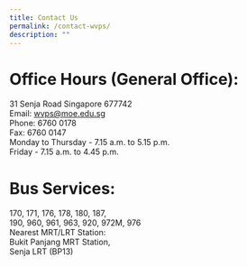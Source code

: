 ```yaml
---
title: Contact Us
permalink: /contact-wvps/
description: ""
---
```


# Office Hours (General Office):  
31 Senja Road Singapore 677742  
    Email: wvps@moe.edu.sg  
    Phone: 6760 0178  
    Fax: 6760 0147  
    Monday to Thursday - 7.15 a.m. to 5.15 p.m.  
    Friday - 7.15 a.m. to 4.45 p.m.
#  Bus Services:  
170, 171, 176, 178, 180, 187,  
    190, 960, 961, 963, 920, 972M, 976  
    Nearest MRT/LRT Station:  
    Bukit Panjang MRT Station,  
    Senja LRT (BP13)